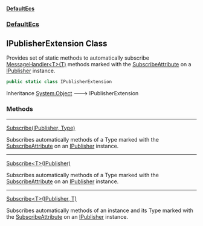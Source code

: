 #### [DefaultEcs](index.md 'index')
### [DefaultEcs](index.md#DefaultEcs 'DefaultEcs')
## IPublisherExtension Class
Provides set of static methods to automatically subscribe [MessageHandler&lt;T&gt;(T)](MessageHandler_T_(T).md 'DefaultEcs.MessageHandler&lt;T&gt;(T)') methods marked with the [SubscribeAttribute](SubscribeAttribute.md 'DefaultEcs.SubscribeAttribute') on a [IPublisher](IPublisher.md 'DefaultEcs.IPublisher') instance.  
```csharp
public static class IPublisherExtension
```

Inheritance [System.Object](https://docs.microsoft.com/en-us/dotnet/api/System.Object 'System.Object') &#129106; IPublisherExtension  
### Methods

***
[Subscribe(IPublisher, Type)](IPublisherExtension_Subscribe(IPublisher_Type).md 'DefaultEcs.IPublisherExtension.Subscribe(DefaultEcs.IPublisher, System.Type)')

Subscribes automatically methods of a Type marked with the [SubscribeAttribute](SubscribeAttribute.md 'DefaultEcs.SubscribeAttribute') on an [IPublisher](IPublisher.md 'DefaultEcs.IPublisher') instance.  

***
[Subscribe&lt;T&gt;(IPublisher)](IPublisherExtension_Subscribe_T_(IPublisher).md 'DefaultEcs.IPublisherExtension.Subscribe&lt;T&gt;(DefaultEcs.IPublisher)')

Subscribes automatically methods of a Type marked with the [SubscribeAttribute](SubscribeAttribute.md 'DefaultEcs.SubscribeAttribute') on an [IPublisher](IPublisher.md 'DefaultEcs.IPublisher') instance.  

***
[Subscribe&lt;T&gt;(IPublisher, T)](IPublisherExtension_Subscribe_T_(IPublisher_T).md 'DefaultEcs.IPublisherExtension.Subscribe&lt;T&gt;(DefaultEcs.IPublisher, T)')

Subscribes automatically methods of an instance and its Type marked with the [SubscribeAttribute](SubscribeAttribute.md 'DefaultEcs.SubscribeAttribute') on an [IPublisher](IPublisher.md 'DefaultEcs.IPublisher') instance.  
